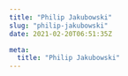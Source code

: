 ```yaml
---
title: "Philip Jakubowski"
slug: "philip-jakubowski"
date: 2021-02-20T06:51:35Z

meta:
  title: "Philip Jakubowski"
---
```


